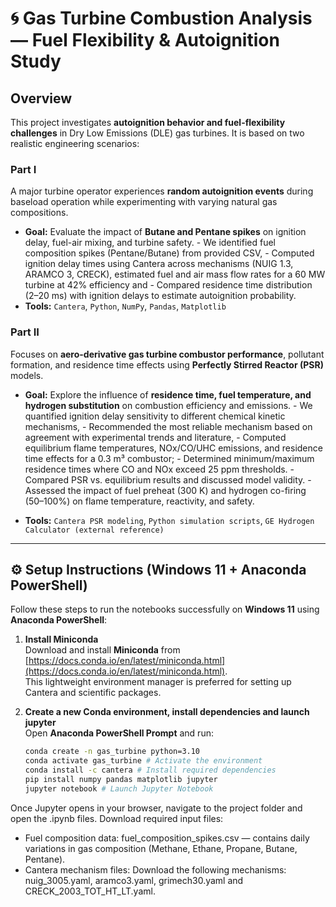 # 🌀 Gas Turbine Combustion Analysis — Fuel Flexibility & Autoignition Study  

## Overview  
This project investigates **autoignition behavior and fuel-flexibility challenges** in Dry Low Emissions (DLE) gas turbines. It is based on two realistic engineering scenarios:  

### **Part I**  
A major turbine operator experiences **random autoignition events** during baseload operation while experimenting with varying natural gas compositions.  

- **Goal:** Evaluate the impact of **Butane and Pentane spikes** on ignition delay, fuel-air mixing, and turbine safety.
      - We identified fuel composition spikes (Pentane/Butane) from provided CSV,
      - Computed ignition delay times using Cantera across mechanisms (NUIG 1.3, ARAMCO 3, CRECK), estimated fuel and air mass flow rates for a 60 MW turbine at 42% efficiency and
      - Compared residence time distribution (2–20 ms) with ignition delays to estimate autoignition probability.
- **Tools:** `Cantera`, `Python`, `NumPy`, `Pandas`, `Matplotlib`  

### **Part II**  
Focuses on **aero-derivative gas turbine combustor performance**, pollutant formation, and residence time effects using **Perfectly Stirred Reactor (PSR)** models. 

- **Goal:** Explore the influence of **residence time, fuel temperature, and hydrogen substitution** on combustion efficiency and emissions.
      - We quantified ignition delay sensitivity to different chemical kinetic mechanisms,
      - Recommended the most reliable mechanism based on agreement with experimental trends and literature,
      - Computed equilibrium flame temperatures, NOx/CO/UHC emissions, and residence time effects for a 0.3 m³ combustor;
      - Determined minimum/maximum residence times where CO and NOx exceed 25 ppm thresholds.
      - Compared PSR vs. equilibrium results and discussed model validity.
      - Assessed the impact of fuel preheat (300 K) and hydrogen co-firing (50–100%) on flame temperature, reactivity, and safety.
  
- **Tools:** `Cantera PSR modeling`, `Python simulation scripts`, `GE Hydrogen Calculator (external reference)`  

---

## ⚙️ Setup Instructions (Windows 11 + Anaconda PowerShell)

Follow these steps to run the notebooks successfully on **Windows 11** using **Anaconda PowerShell**:

1. **Install Miniconda**  
   Download and install **Miniconda** from [https://docs.conda.io/en/latest/miniconda.html](https://docs.conda.io/en/latest/miniconda.html).  
   This lightweight environment manager is preferred for setting up Cantera and scientific packages.  

2. **Create a new Conda environment, install dependencies and launch jupyter**  
   Open **Anaconda PowerShell Prompt** and run:
   ```bash
   conda create -n gas_turbine python=3.10
   conda activate gas_turbine # Activate the environment
   conda install -c cantera # Install required dependencies
   pip install numpy pandas matplotlib jupyter
   jupyter notebook # Launch Jupyter Notebook

Once Jupyter opens in your browser, navigate to the project folder and open the .ipynb files.
Download required input files:
- Fuel composition data: fuel_composition_spikes.csv — contains daily variations in gas composition (Methane, Ethane, Propane, Butane, Pentane).
- Cantera mechanism files: Download the following mechanisms: nuig_3005.yaml, aramco3.yaml, grimech30.yaml and CRECK_2003_TOT_HT_LT.yaml.
